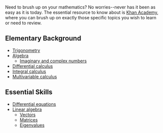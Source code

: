 Need to brush up on your mathematics? No worries--never has it been as easy
as it is today. The essential resource to know about is [Khan
Academy](https://www.khanacademy.org/math), where you can brush up on
exactly those specific topics you wish to learn or need to review.

Elementary Background
---------------------

* [Trigonometry](https://www.khanacademy.org/math/trigonometry)
* [Algebra](https://www.khanacademy.org/math/algebra2)
  * [Imaginary and complex numbers](https://www.khanacademy.org/math/algebra2/introduction-to-complex-numbers-algebra-2)
* [Differential calculus](https://www.khanacademy.org/math/differential-calculus)
* [Integral calculus](https://www.khanacademy.org/math/integral-calculus)
* [Multivariable calculus](https://www.khanacademy.org/math/multivariable-calculus)

Essential Skills
----------------

* [Differential equations](https://www.khanacademy.org/math/differential-equations)
* [Linear algebra](https://www.khanacademy.org/math/linear-algebra)
  * [Vectors](https://www.khanacademy.org/math/precalculus/vectors-precalc)
  * [Matrices](https://www.khanacademy.org/math/precalculus/precalc-matrices)
  * [Eigenvalues](https://www.khanacademy.org/math/linear-algebra/alternate_bases/eigen_everything/v/linear-algebra-introduction-to-eigenvalues-and-eigenvectors)
